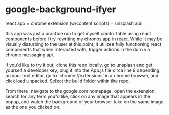 # google-background-ifyer

react app + chrome extension (w/content scripts) + unsplash api

this app was just a practice run to get myself comfortable using react components before I try rewriting my chronos app in react. While it may be visually disturbing to the user at this point, it utilizes fully functioning react components that when interacted with, trigger actions in the dom via chrome messaging api.

if you'd like to try it out, clone this repo locally, go to unsplash and get yourself a developer key, plug it into the App.js file circa line 9 depending on your text editor, go to 'chrome://extensions' in a chrome browser, and click load unpacked. Select the build folder within the repo.

From there, navigate to the google.com homepage. open the extension, search for any term you'd like, click on any image that appears in the popup, and watch the background of your browser take on the same image as the one you clicked on.
